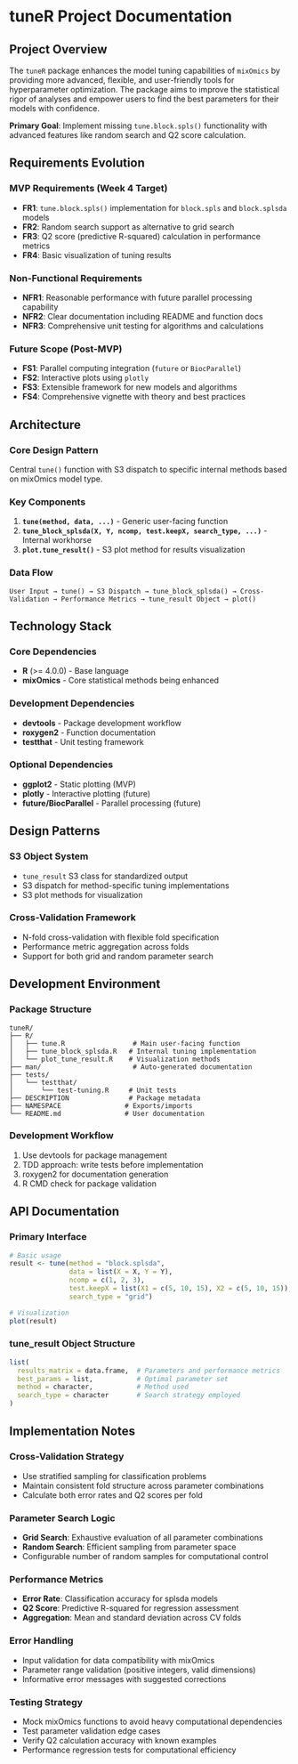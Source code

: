 # tuneR Project Documentation

## Project Overview
The `tuneR` package enhances the model tuning capabilities of `mixOmics` by providing more advanced, flexible, and user-friendly tools for hyperparameter optimization. The package aims to improve the statistical rigor of analyses and empower users to find the best parameters for their models with confidence.

**Primary Goal**: Implement missing `tune.block.spls()` functionality with advanced features like random search and Q2 score calculation.

## Requirements Evolution

### MVP Requirements (Week 4 Target)
- **FR1**: `tune.block.spls()` implementation for `block.spls` and `block.splsda` models
- **FR2**: Random search support as alternative to grid search  
- **FR3**: Q2 score (predictive R-squared) calculation in performance metrics
- **FR4**: Basic visualization of tuning results

### Non-Functional Requirements
- **NFR1**: Reasonable performance with future parallel processing capability
- **NFR2**: Clear documentation including README and function docs
- **NFR3**: Comprehensive unit testing for algorithms and calculations

### Future Scope (Post-MVP)
- **FS1**: Parallel computing integration (`future` or `BiocParallel`)
- **FS2**: Interactive plots using `plotly`
- **FS3**: Extensible framework for new models and algorithms
- **FS4**: Comprehensive vignette with theory and best practices

## Architecture

### Core Design Pattern
Central `tune()` function with S3 dispatch to specific internal methods based on mixOmics model type.

### Key Components
1. **`tune(method, data, ...)`** - Generic user-facing function
2. **`tune_block_splsda(X, Y, ncomp, test.keepX, search_type, ...)`** - Internal workhorse
3. **`plot.tune_result()`** - S3 plot method for results visualization

### Data Flow
```
User Input → tune() → S3 Dispatch → tune_block_splsda() → Cross-Validation → Performance Metrics → tune_result Object → plot()
```

## Technology Stack

### Core Dependencies
- **R** (>= 4.0.0) - Base language
- **mixOmics** - Core statistical methods being enhanced

### Development Dependencies  
- **devtools** - Package development workflow
- **roxygen2** - Function documentation
- **testthat** - Unit testing framework

### Optional Dependencies
- **ggplot2** - Static plotting (MVP)
- **plotly** - Interactive plotting (future)
- **future/BiocParallel** - Parallel processing (future)

## Design Patterns

### S3 Object System
- `tune_result` S3 class for standardized output
- S3 dispatch for method-specific tuning implementations
- S3 plot methods for visualization

### Cross-Validation Framework
- N-fold cross-validation with flexible fold specification
- Performance metric aggregation across folds
- Support for both grid and random parameter search

## Development Environment

### Package Structure
```
tuneR/
├── R/
│   ├── tune.R                 # Main user-facing function
│   ├── tune_block_splsda.R   # Internal tuning implementation
│   └── plot_tune_result.R    # Visualization methods
├── man/                       # Auto-generated documentation
├── tests/
│   └── testthat/
│       └── test-tuning.R     # Unit tests
├── DESCRIPTION               # Package metadata
├── NAMESPACE                # Exports/imports
└── README.md                # User documentation
```

### Development Workflow
1. Use devtools for package management
2. TDD approach: write tests before implementation
3. roxygen2 for documentation generation
4. R CMD check for package validation

## API Documentation

### Primary Interface
```r
# Basic usage
result <- tune(method = "block.splsda", 
               data = list(X = X, Y = Y),
               ncomp = c(1, 2, 3),
               test.keepX = list(X1 = c(5, 10, 15), X2 = c(5, 10, 15)),
               search_type = "grid")

# Visualization  
plot(result)
```

### tune_result Object Structure
```r
list(
  results_matrix = data.frame,  # Parameters and performance metrics
  best_params = list,           # Optimal parameter set
  method = character,           # Method used
  search_type = character       # Search strategy employed
)
```

## Implementation Notes

### Cross-Validation Strategy
- Use stratified sampling for classification problems
- Maintain consistent fold structure across parameter combinations
- Calculate both error rates and Q2 scores per fold

### Parameter Search Logic
- **Grid Search**: Exhaustive evaluation of all parameter combinations
- **Random Search**: Efficient sampling from parameter space
- Configurable number of random samples for computational control

### Performance Metrics
- **Error Rate**: Classification accuracy for splsda models
- **Q2 Score**: Predictive R-squared for regression assessment
- **Aggregation**: Mean and standard deviation across CV folds

### Error Handling
- Input validation for data compatibility with mixOmics
- Parameter range validation (positive integers, valid dimensions)
- Informative error messages with suggested corrections

### Testing Strategy  
- Mock mixOmics functions to avoid heavy computational dependencies
- Test parameter validation edge cases
- Verify Q2 calculation accuracy with known examples
- Performance regression tests for computational efficiency

